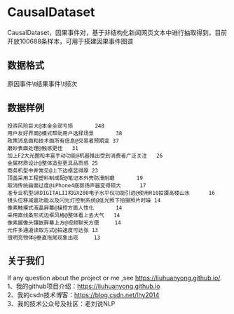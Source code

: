 # CausalDataset

CausalDataset，因果事件对，基于非结构化新闻网页文本中进行抽取得到，目前开放100688条样本，可用于搭建因果事件图谱


## 数据格式

原因事件\t结果事件\t频次 

## 数据样例

```
投资风险巨大@本金全部亏损       248   
用户友好界面@模式帮助用户选择场景       38  
政策消息面和技术面所有信息@交易者预期变 37
磨砂表面处理@触感更佳   31
加上F2大光圈和丰富手动功能@机器推出受到消费者广泛关注   26
金属材质设计@整体造型更具品质感 25
商务机型中并常见@上下边框显得厚 23
顶盖采用工程塑料制成配@笔记本外壳防滑耐磨       19
取消传统曲面过度@iPhone4底部扬声器变得硕大      17
准专业机型GRDIGITALII和GX200电子水平仪功能引进@使用R10拍摄高楼山水      16
镜头位移减震功能以及闪光灯控制系统@低光照下拍摄照片时噪 14
像素触摸式液晶屏幕@操控方面人性化       14
采用直线条形式边框风格@整体看上去大气   14
像素摄像头镶嵌屏幕上方@视频聊天方便     14
元件多通道读取方式@拍速度可达张 13
很明亮物体@垂直拖尾现象出现     13
```

## 关于我们
If any question about the project or me ,see https://liuhuanyong.github.io/.  
1、我的github项目介绍：https://liuhuanyong.github.io  
2、我的csdn技术博客：https://blog.csdn.net/lhy2014  
3、我的技术公众号及社区：老刘说NLP  
